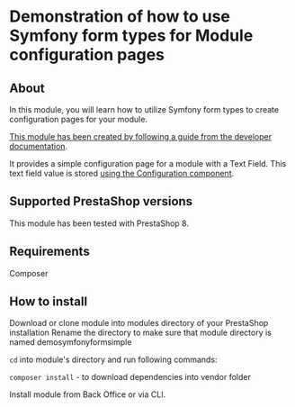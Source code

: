 # Demonstration of how to use Symfony form types for Module configuration pages

## About

In this module, you will learn how to utilize Symfony form types to create configuration pages for your module.

[This module has been created by following a guide from the developer documentation](https://devdocs.prestashop-project.org/8/modules/creation/adding-configuration-page-modern/).

It provides a simple configuration page for a module with a Text Field. This text field value is stored [using the Configuration component](https://devdocs.prestashop-project.org/8/development/components/configuration/). 

## Supported PrestaShop versions

This module has been tested with PrestaShop 8.

## Requirements

Composer

## How to install

Download or clone module into modules directory of your PrestaShop installation
Rename the directory to make sure that module directory is named demosymfonyformsimple

`cd` into module's directory and run following commands:

`composer install` - to download dependencies into vendor folder

Install module from Back Office or via CLI.